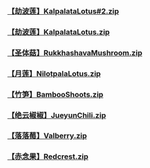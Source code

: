 ### [【劫波莲】KalpalataLotus#2.zip](https://raw.githubusercontent.com/VaLueS6655/Genshin_Impact_Teleport/Raw/OptimizationCollectionPackage%2F%5BChinese%5DManualCollectPoint%282022-10-13%29%2F%E3%80%90%E6%A4%8D%E7%89%A9%E3%80%91Plant%2F%E3%80%90%E5%8A%AB%E6%B3%A2%E8%8E%B2%E3%80%91KalpalataLotus%232.zip)

### [【劫波莲】KalpalataLotus.zip](https://raw.githubusercontent.com/VaLueS6655/Genshin_Impact_Teleport/Raw/OptimizationCollectionPackage%2F%5BChinese%5DManualCollectPoint%282022-10-13%29%2F%E3%80%90%E6%A4%8D%E7%89%A9%E3%80%91Plant%2F%E3%80%90%E5%8A%AB%E6%B3%A2%E8%8E%B2%E3%80%91KalpalataLotus.zip)

### [【圣体菇】RukkhashavaMushroom.zip](https://raw.githubusercontent.com/VaLueS6655/Genshin_Impact_Teleport/Raw/OptimizationCollectionPackage%2F%5BChinese%5DManualCollectPoint%282022-10-13%29%2F%E3%80%90%E6%A4%8D%E7%89%A9%E3%80%91Plant%2F%E3%80%90%E5%9C%A3%E4%BD%93%E8%8F%87%E3%80%91RukkhashavaMushroom.zip)

### [【月莲】NilotpalaLotus.zip](https://raw.githubusercontent.com/VaLueS6655/Genshin_Impact_Teleport/Raw/OptimizationCollectionPackage%2F%5BChinese%5DManualCollectPoint%282022-10-13%29%2F%E3%80%90%E6%A4%8D%E7%89%A9%E3%80%91Plant%2F%E3%80%90%E6%9C%88%E8%8E%B2%E3%80%91NilotpalaLotus.zip)

### [【竹笋】BambooShoots.zip](https://raw.githubusercontent.com/VaLueS6655/Genshin_Impact_Teleport/Raw/OptimizationCollectionPackage%2F%5BChinese%5DManualCollectPoint%282022-10-13%29%2F%E3%80%90%E6%A4%8D%E7%89%A9%E3%80%91Plant%2F%E3%80%90%E7%AB%B9%E7%AC%8B%E3%80%91BambooShoots.zip)

### [【绝云椒椒】JueyunChili.zip](https://raw.githubusercontent.com/VaLueS6655/Genshin_Impact_Teleport/Raw/OptimizationCollectionPackage%2F%5BChinese%5DManualCollectPoint%282022-10-13%29%2F%E3%80%90%E6%A4%8D%E7%89%A9%E3%80%91Plant%2F%E3%80%90%E7%BB%9D%E4%BA%91%E6%A4%92%E6%A4%92%E3%80%91JueyunChili.zip)

### [【落落莓】Valberry.zip](https://raw.githubusercontent.com/VaLueS6655/Genshin_Impact_Teleport/Raw/OptimizationCollectionPackage%2F%5BChinese%5DManualCollectPoint%282022-10-13%29%2F%E3%80%90%E6%A4%8D%E7%89%A9%E3%80%91Plant%2F%E3%80%90%E8%90%BD%E8%90%BD%E8%8E%93%E3%80%91Valberry.zip)

### [【赤念果】Redcrest.zip](https://raw.githubusercontent.com/VaLueS6655/Genshin_Impact_Teleport/Raw/OptimizationCollectionPackage%2F%5BChinese%5DManualCollectPoint%282022-10-13%29%2F%E3%80%90%E6%A4%8D%E7%89%A9%E3%80%91Plant%2F%E3%80%90%E8%B5%A4%E5%BF%B5%E6%9E%9C%E3%80%91Redcrest.zip)

